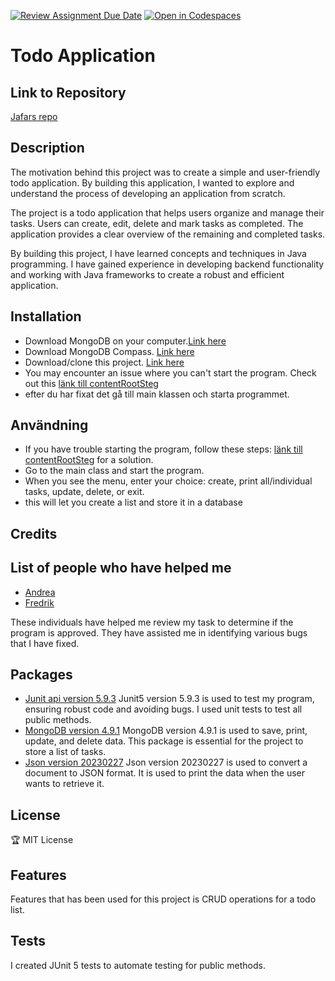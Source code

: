 [![Review Assignment Due Date](https://classroom.github.com/assets/deadline-readme-button-24ddc0f5d75046c5622901739e7c5dd533143b0c8e959d652212380cedb1ea36.svg)](https://classroom.github.com/a/MYVtI0hB)
[![Open in Codespaces](https://classroom.github.com/assets/launch-codespace-7f7980b617ed060a017424585567c406b6ee15c891e84e1186181d67ecf80aa0.svg)](https://classroom.github.com/open-in-codespaces?assignment_repo_id=11365490)
# Todo Application
## Link to Repository
[Jafars repo](https://github.com/Campus-Molndal-JIN23/todolist-Jafar-Hussein)
## Description
The motivation behind this project was to create a simple and user-friendly todo application. By building this application, I wanted to explore and understand the process of developing an application from scratch.

The project is a todo application that helps users organize and manage their tasks. Users can create, edit, delete and mark tasks as completed. The application provides a clear overview of the remaining and completed tasks.

By building this project, I have learned concepts and techniques in Java programming. I have gained experience in developing backend functionality and working with Java frameworks to create a robust and efficient application.
## Installation
+ Download MongoDB on your computer.[Link here](https://www.mongodb.com/try/download/shell)
+ Download MongoDB Compass. [Link here](https://www.mongodb.com/try/download/compass)
+ Download/clone this project. [Link here](https://github.com/Campus-Molndal-JIN23/todolist-Jafar-Hussein)
+ You may encounter an issue where you can't start the program. Check out this [länk till contentRootSteg](ContentRootSteg)
+ efter du har fixat det gå till main klassen och starta programmet.

## Användning
+ If you have trouble starting the program, follow these steps: [länk till contentRootSteg](ContentRootSteg) for a solution.
+ Go to the main class and start the program.
+ When you see the menu, enter your choice: create, print all/individual tasks, update, delete, or exit.
+ this will let you create a list and store it in a database

## Credits

## List of people who have helped me
+ [Andrea](https://github.com/DreaTR)
+ [Fredrik](https://github.com/Fringston)

These individuals have helped me review my task to determine if the program is approved. They have assisted me in identifying various bugs that I have fixed.

## Packages
+ [Junit api version 5.9.3](https://mvnrepository.com/artifact/org.junit.jupiter/junit-jupiter-api/5.9.3)
Junit5 version 5.9.3 is used to test my program, ensuring robust code and avoiding bugs. I used unit tests to test all public methods.
+ [MongoDB version 4.9.1](https://mvnrepository.com/artifact/org.mongodb/mongodb-driver-sync/4.9.1)
MongoDB version 4.9.1 is used to save, print, update, and delete data. This package is essential for the project to store a list of tasks.
+ [Json version 20230227](https://mvnrepository.com/artifact/org.json/json/20230227)
Json version 20230227 is used to convert a document to JSON format. It is used to print the data when the user wants to retrieve it.

## License 
🏆 MIT License

## Features

Features that has been used for this project is CRUD operations for a todo list.

## Tests

I created JUnit 5 tests to automate testing for public methods.
